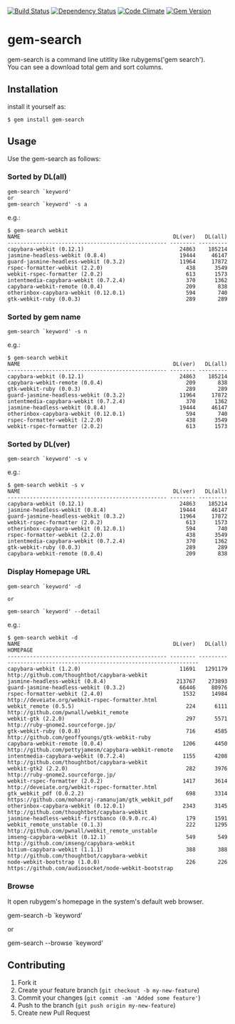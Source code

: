[![Build Status](http://img.shields.io/travis/rochefort/gem-search.svg?style=flat)](http://travis-ci.org/rochefort/gem-search)
[![Dependency Status](http://img.shields.io/gemnasium/rochefort/gem-search.svg?style=flat)](https://gemnasium.com/rochefort/gem-search)
[![Code Climate](http://img.shields.io/codeclimate/github/rochefort/gem-search.svg?style=flat)](https://codeclimate.com/github/rochefort/gem-search)
[![Gem Version](http://img.shields.io/gem/v/gem-search.svg?style=flat)](http://badge.fury.io/rb/gem-search)

# gem-search

gem-search is a command line utitlity like rubygems('gem search').  
You can see a download total gem and sort columns.


## Installation

install it yourself as:

    $ gem install gem-search

## Usage

Use the gem-search as follows:


### Sorted by DL(all)

	gem-search `keyword'
	or
	gem-search `keyword' -s a

e.g.:

```
$ gem-search webkit
NAME                                                DL(ver)   DL(all)
-------------------------------------------------- -------- ---------
capybara-webkit (0.12.1)                              24863    185214
jasmine-headless-webkit (0.8.4)                       19444     46147
guard-jasmine-headless-webkit (0.3.2)                 11964     17872
rspec-formatter-webkit (2.2.0)                          438      3549
webkit-rspec-formatter (2.0.2)                          613      1573
intentmedia-capybara-webkit (0.7.2.4)                   370      1362
capybara-webkit-remote (0.0.4)                          209       838
otherinbox-capybara-webkit (0.12.0.1)                   594       740
gtk-webkit-ruby (0.0.3)                                 289       289
```

### Sorted by gem name
	gem-search `keyword' -s n

e.g.:

```
$ gem-search webkit
NAME                                                DL(ver)   DL(all)
-------------------------------------------------- -------- ---------
capybara-webkit (0.12.1)                              24863    185214
capybara-webkit-remote (0.0.4)                          209       838
gtk-webkit-ruby (0.0.3)                                 289       289
guard-jasmine-headless-webkit (0.3.2)                 11964     17872
intentmedia-capybara-webkit (0.7.2.4)                   370      1362
jasmine-headless-webkit (0.8.4)                       19444     46147
otherinbox-capybara-webkit (0.12.0.1)                   594       740
rspec-formatter-webkit (2.2.0)                          438      3549
webkit-rspec-formatter (2.0.2)                          613      1573
```

### Sorted by DL(ver)
	gem-search `keyword' -s v

e.g.:

```
$ gem-search webkit -s v
NAME                                                DL(ver)   DL(all)
-------------------------------------------------- -------- ---------
capybara-webkit (0.12.1)                              24863    185214
jasmine-headless-webkit (0.8.4)                       19444     46147
guard-jasmine-headless-webkit (0.3.2)                 11964     17872
webkit-rspec-formatter (2.0.2)                          613      1573
otherinbox-capybara-webkit (0.12.0.1)                   594       740
rspec-formatter-webkit (2.2.0)                          438      3549
intentmedia-capybara-webkit (0.7.2.4)                   370      1362
gtk-webkit-ruby (0.0.3)                                 289       289
capybara-webkit-remote (0.0.4)                          209       838
```

### Display Homepage URL
	gem-search `keyword' -d
	
	or
	
	gem-search `keyword' --detail

e.g.:
```
$ gem-search webkit -d
NAME                                                DL(ver)   DL(all) HOMEPAGE
-------------------------------------------------- -------- --------- ------------------------------------------------------------
capybara-webkit (1.2.0)                               11691   1291179 http://github.com/thoughtbot/capybara-webkit
jasmine-headless-webkit (0.8.4)                      213767    273893
guard-jasmine-headless-webkit (0.3.2)                 66446     80976
rspec-formatter-webkit (2.4.0)                         1532     14984 http://deveiate.org/webkit-rspec-formatter.html
webkit_remote (0.5.5)                                   224      6111 http://github.com/pwnall/webkit_remote
webkit-gtk (2.2.0)                                      297      5571 http://ruby-gnome2.sourceforge.jp/
gtk-webkit-ruby (0.0.8)                                 716      4585 http://github.com/geoffyoungs/gtk-webkit-ruby
capybara-webkit-remote (0.0.4)                         1206      4450 http://github.com/pettyjamesm/capybara-webkit-remote
intentmedia-capybara-webkit (0.7.2.4)                  1155      4208 http://github.com/thoughtbot/capybara-webkit
webkit-gtk2 (2.2.0)                                     282      3976 http://ruby-gnome2.sourceforge.jp/
webkit-rspec-formatter (2.0.2)                         1417      3614 http://deveiate.org/webkit-rspec-formatter.html
gtk_webkit_pdf (0.0.2.2)                                698      3314 https://github.com/mohanraj-ramanujam/gtk_webkit_pdf
otherinbox-capybara-webkit (0.12.0.1)                  2343      3145 http://github.com/thoughtbot/capybara-webkit
jasmine-headless-webkit-firstbanco (0.9.0.rc.4)         179      1591
webkit_remote_unstable (0.1.3)                          222      1295 http://github.com/pwnall/webkit_remote_unstable
imseng-capybara-webkit (0.12.1)                         549       549 http://github.com/imseng/capybara-webkit
bitium-capybara-webkit (1.1.1)                          388       388 http://github.com/thoughtbot/capybara-webkit
node-webkit-bootstrap (1.0.0)                           226       226 https://github.com/audiosocket/node-webkit-bootstrap
```

### Browse
It open rubygem's homepage in the system's default web browser.

  gem-search -b `keyword'
  
  or
  
  gem-search --browse `keyword'



## Contributing

1. Fork it
2. Create your feature branch (`git checkout -b my-new-feature`)
3. Commit your changes (`git commit -am 'Added some feature'`)
4. Push to the branch (`git push origin my-new-feature`)
5. Create new Pull Request
